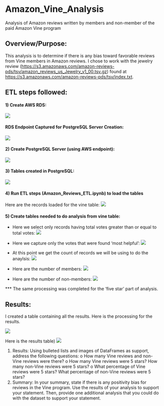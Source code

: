 # Amazon_Vine_Analysis
Analysis of Amazon reviews written by members and non-member of the paid Amazon Vine program

## Overview/Purpose:  
This analysis is to determine if there is any bias toward favorable reviews from Vine members in Amazon reviews. I chose to work with the jewelry review (https://s3.amazonaws.com/amazon-reviews-pds/tsv/amazon_reviews_us_Jewelry_v1_00.tsv.gz) found at https://s3.amazonaws.com/amazon-reviews-pds/tsv/index.txt.

## ETL steps followed:  
#### 1)	Create AWS RDS:

![](SnapShots/AWS_RDS_Creation_Tier_Charge.png)

#### RDS Endpoint Captured for PostgreSQL Server Creation:

![](SnapShots/AWS_RDS_Endpoint_for_PostgreSQL.png)

#### 2)	Create PostgreSQL Server (using AWS endpoint): 

![](SnapShots/Adding_Endpoint_to_PostgreSQL.png)

#### 3)	Tables created in PostgreSQL:

![](SnapShots/Creating_Tables.png)

#### 4)	Run ETL steps (Amazon_Reviews_ETL.ipynb) to load the tables
Here are the records loaded for the vine table: 
![](SnapShots/countOfVineTable.png)


#### 5)	Create tables needed to do analysis from vine table:
- Here we select only records having total votes greater than or equal to total votes: 
![](SnapShots/INSERTINTOtwentyANDover.png)

- Here we capture only the votes that were found ‘most helpful’: 
![](SnapShots/CREATE_and_INSERT_INTO_Half_Helpful.png)

- At this point we get the count of records we will be using to do the anaylsis: 
![](SnapShots/countForHalfHelpful.png)

- Here are the number of members: 
![](SnapShots/MembershipsWithVineProgram.png)

- Here are the number of non-members:
![](SnapShots/MembershipsWithoutVineProgram.png)

*** The same processing was completed for the ‘five star’ part of analysis.

## Results:  
I created a table containing all the results. Here is the processing for the results.

![](SnapShots/ResultProcessing.png)

Here is the results table)
![](SnapShots/RESULTSTable.png)


1.	Results: Using bulleted lists and images of DataFrames as support, address the following questions:
o	How many Vine reviews and non-Vine reviews were there?
o	How many Vine reviews were 5 stars? How many non-Vine reviews were 5 stars?
o	What percentage of Vine reviews were 5 stars? What percentage of non-Vine reviews were 5 stars?
2.	Summary: In your summary, state if there is any positivity bias for reviews in the Vine program. Use the results of your analysis to support your statement. Then, provide one additional analysis that you could do with the dataset to support your statement.

